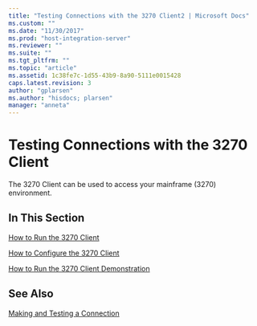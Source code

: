 ```yaml
---
title: "Testing Connections with the 3270 Client2 | Microsoft Docs"
ms.custom: ""
ms.date: "11/30/2017"
ms.prod: "host-integration-server"
ms.reviewer: ""
ms.suite: ""
ms.tgt_pltfrm: ""
ms.topic: "article"
ms.assetid: 1c38fe7c-1d55-43b9-8a90-5111e0015428
caps.latest.revision: 3
author: "gplarsen"
ms.author: "hisdocs; plarsen"
manager: "anneta"
---
```

# Testing Connections with the 3270 Client
The 3270 Client can be used to access your mainframe (3270) environment.  
  
## In This Section  
 [How to Run the 3270 Client](../core/how-to-run-the-3270-client2.md)  
  
 [How to Configure the 3270 Client](../core/how-to-configure-the-3270-client1.md)  
  
 [How to Run the 3270 Client Demonstration](../core/how-to-run-the-3270-client-demonstration1.md)  
  
## See Also  
 [Making and Testing a Connection](../core/making-and-testing-a-connection2.md)